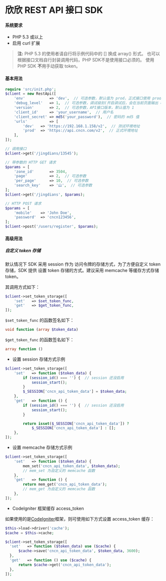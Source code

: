 欣欣 REST API 接口 SDK
===========
#### 系统要求
* PHP 5.3 或以上
* 启用 curl 扩展

> **注:** PHP 5.3 的使用者请自行将示例代码中的 [] 换成 array() 形式。
也可以根据接口文档自行封装调用代码，PHP SDK不是使用接口必须的。
使用 PHP SDK **不**用手动获取 token。

#### 基本用法

```php
require 'src/init.php';
$client = new RestApi([
    'env'           => 'dev',  // 可选参数，默认值为 prod，正式接口使用 prod，测试接口使用 dev
    'debug_level'   => 1,  // 可选参数，调试级别(开启调试后，会在当前页面输出 debug 信息)
    'version'       => 2,  // 可选参数，API接口版本，默认值为 1
    'client_id'     => 'your_username',  // 用户名
    'client_secret' => md5('your_password'),  // 密码的 md5 值
    'urls'          => [
        'dev'   => 'https://192.168.1.158/v2',  // 测试环境地址
        'prod'  => 'https://api.cncn.com/v2',  // 正式环境地址
    ],
]);

// 调用接口
$client->get('/jingdians/13545');

// 带参数的 HTTP GET 请求
$params = [
    'zone_id'       => 3504,
    'page'          => 2,  // 可选参数
    'per_page'      => 10,  // 可选参数
    'search_key'    => '山',  // 可选参数
];
$client->get('/jingdians', $params);

// HTTP POST 请求
$params = [
    'mobile'    => 'John Doe',
    'password'  => 'cncn123456',
];
$client->post('/users/register', $params);
```

#### 高级用法
##### 自定义 token 存储
默认情况下 SDK 采用 session 作为 访问令牌的存储方式，为了方便自定义 token 存储，SDK 提供 设置 token 存储的方式。建议采用 memcache 等缓存方式存储 token。

其调用方式如下：

```php
$client->set_token_storage([
    'set'   => $set_token_func,
    'get'   => $get_token_func,
]);
```

`$set_token_func` 的函数签名如下：

```php
void function (array $token_data)
```

`$get_token_func` 的函数签名如下：

```php
array function ()
```

* 设置 session 存储方式示例
```php
$client->set_token_storage([
    'set'   => function ($token_data) {
        if (session_id() === '') {  // session 还没启用
            session_start();
        }
        $_SESSION['cncn_api_token_data'] = $token_data;
    },
    'get'   => function () {
        if (session_id() === '') {  // session 还没启用
            session_start();
        }

        return isset($_SESSION['cncn_api_token_data']) ?
            $_SESSION['cncn_api_token_data'] : [];
    },
]);
```

* 设置 memcache 存储方式示例
```php
$client->set_token_storage([
    'set'   => function ($token_data) {
        mem_set('cncn_api_token_data', $token_data);
        // mem_set 为自定义的 memcache 函数
    },
    'get'   => function () {
        return mem_get('cncn_api_token_data');
        // mem_get 为自定义的 memcache 函数
    },
]);
```

* CodeIgniter 框架缓存 access_token

如果使用的是[CodeIgniter](https://ellislab.com/codeigniter/user-guide/index.html)框架，则可使用如下方式设置 access_token 缓存：

```php
$this->load->driver('cache');
$cache = $this->cache;

$client->set_token_storage([
  'set'   => function ($token_data) use ($cache) {
      $cache->save('cncn_api_token_data', $token_data, 3600);
  },
  'get'   => function () use ($cache) {
      return $cache->get('cncn_api_token_data');
  },
]);
```
